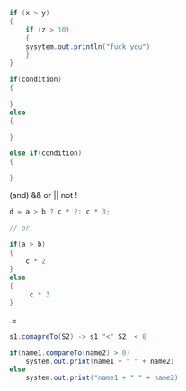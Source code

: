 ```java
if (x > y)
{
	if (z > 10)
	{
	sysytem.out.println("fuck you")
	}
}
```

```java
if(condition)
{

}
else
{

}
```

```java
else if(condition)
{

}
```

(and) &&
or ||
not !
```java
d = a > b ? c * 2: c * 3;

// or 

if(a > b)
{
	c * 2
}
else
{
	 c * 3
}
```

.= 

```java
s1.comapreTo(S2) -> s1 "<" S2  < 0
```

```java
if(name1.compareTo(name2) > 0)
	system.out.print(name1 + " " + name2)
else
	system.out.print("name1 + " " + name2)
```
